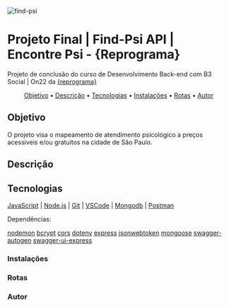 ![find-psi](https://as1.ftcdn.net/v2/jpg/04/22/79/26/1000_F_422792693_9Y0ItAA1HJPS4WBW9oExd1g6bsFKDGhC.jpg "imagem disponível em freepik")
# Projeto Final | Find-Psi API | Encontre Psi - {Reprograma}  
Projeto de conclusão do curso de Desenvolvimento Back-end com B3 Social | On22 da [{reprograma}](https://reprograma.com.br/)

 <p align="center">
 <a href="#objetivo">Objetivo</a> •
 <a href="#decreption">Descrição</a> • 
 <a href="#tecnologias">Tecnologias</a> • 
 <a href="#instalacoes">Instalações</a> • 
 <a href="#routes">Rotas</a> •
 <a href="#autor">Autor</a>
</p>

## Objetivo
O projeto visa o mapeamento de atendimento psicológico a preços acessíveis e/ou gratuitos na cidade de São Paulo.

## Descrição

## Tecnologias

[JavaScript](https://www.javascript.com/) | [Node.js](https://nodejs.org/en) | [Git](https://git-scm.com/) | [VSCode](https://code.visualstudio.com/) | [Mongodb](https://www.mongodb.com/pt-br) | [Postman](https://documenter.getpostman.com/view/16821311/UVRAHSEo)

Dependências:

[nodemon](https://www.npmjs.com/package/nodemon)
[bcrypt](https://www.npmjs.com/package/bcrypt)
[cors](https://www.npmjs.com/package/cors)
[dotenv](https://www.npmjs.com/package/dotenv)
[express](https://www.npmjs.com/package/express)
[jsonwebtoken](https://www.npmjs.com/package/jsonwebtoken)
[mongoose](https://www.npmjs.com/package/mongoose)
[swagger-autogen](https://www.npmjs.com/package/swagger-autogen)
[swagger-ui-express](https://www.npmjs.com/package/swagger-ui-express)

### Instalações

### Rotas

### Autor